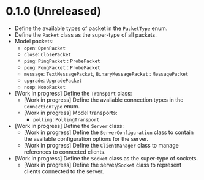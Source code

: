 # 0.1.0 (Unreleased)

- Define the available types of packet in the `PacketType` enum.
- Define the `Packet` class as the super-type of all packets.
- Model packets:
  - `open`: `OpenPacket`
  - `close`: `ClosePacket`
  - `ping`: `PingPacket` : `ProbePacket`
  - `pong`: `PongPacket` : `ProbePacket`
  - `message`: `TextMessagePacket`, `BinaryMessagePacket` : `MessagePacket`
  - `upgrade`: `UpgradePacket`
  - `noop`: `NoopPacket`
- [Work in progress] Define the `Transport` class:
  - [Work in progress] Define the available connection types in the
    `ConnectionType` enum.
  - [Work in progress] Model transports:
    - `polling`: `PollingTransport`
- [Work in progress] Define the `Server` class:
  - [Work in progress] Define the `ServerConfiguration` class to contain the
    available configuration options for the server.
  - [Work in progress] Define the `ClientManager` class to manage references to
    connected clients.
- [Work in progress] Define the `Socket` class as the super-type of sockets.
  - [Work in progress] Define the server/`Socket` class to represent clients
    connected to the server.
